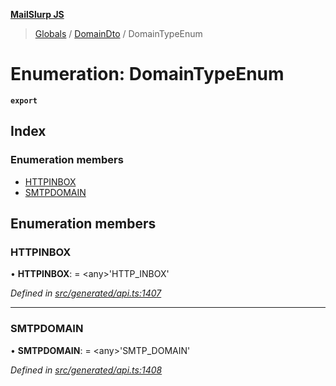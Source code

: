 **[MailSlurp JS](../README.md)**

> [Globals](../README.md) / [DomainDto](../modules/domaindto.md) / DomainTypeEnum

# Enumeration: DomainTypeEnum

**`export`** 

## Index

### Enumeration members

* [HTTPINBOX](domaindto.domaintypeenum.md#httpinbox)
* [SMTPDOMAIN](domaindto.domaintypeenum.md#smtpdomain)

## Enumeration members

### HTTPINBOX

•  **HTTPINBOX**:  = \<any>'HTTP\_INBOX'

*Defined in [src/generated/api.ts:1407](https://github.com/mailslurp/mailslurp-client/blob/5a4fc29/src/generated/api.ts#L1407)*

___

### SMTPDOMAIN

•  **SMTPDOMAIN**:  = \<any>'SMTP\_DOMAIN'

*Defined in [src/generated/api.ts:1408](https://github.com/mailslurp/mailslurp-client/blob/5a4fc29/src/generated/api.ts#L1408)*
